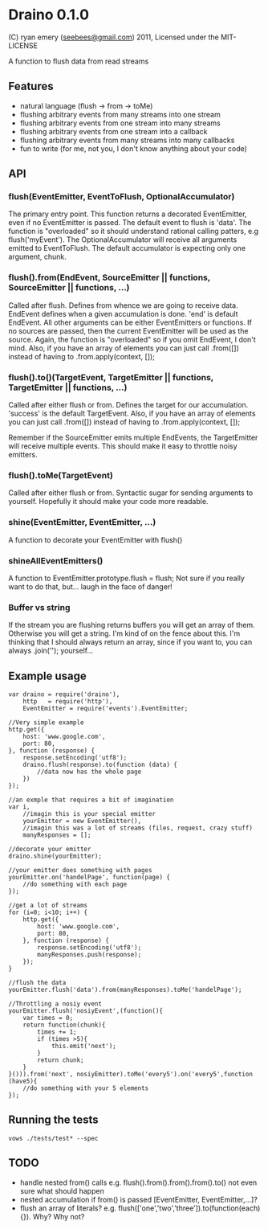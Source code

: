 Draino 0.1.0
===========

(C) ryan emery (seebees@gmail.com) 2011, Licensed under the MIT-LICENSE

A function to flush data from read streams

Features
--------

* natural language (flush -> from -> toMe)
* flushing arbitrary events from many streams into one stream
* flushing arbitrary events from one stream into many streams
* flushing arbitrary events from one stream into a callback
* flushing arbitrary events from many streams into many callbacks
* fun to write (for me, not you, I don't know anything about your code)
    
    
API
---

### flush(EventEmitter, EventToFlush, OptionalAccumulator)

The primary entry point.  This function returns a decorated EventEmitter, even if no EventEmitter is passed.  The default event to flush is 'data'.  The function is "overloaded" so it should understand rational calling patters, e.g flush('myEvent').  The OptionalAccumulator will receive all arguments emitted to EventToFlush.  The default accumulator is expecting only one argument, chunk.

### flush().from(EndEvent, SourceEmitter || functions, SourceEmitter || functions, ...)

Called after flush.  Defines from whence we are going to receive data.  EndEvent defines when a given accumulation is done.  'end' is default EndEvent.  All other arguments can be either EventEmitters or functions.  If no sources are passed, then the current EventEmitter will be used as the source.  Again, the function is "overloaded" so if you omit EndEvent, I don't mind.  Also, if you have an array of elements you can just call .from([]) instead of having to .from.apply(context, []);

### flush().to()(TargetEvent, TargetEmitter || functions, TargetEmitter || functions, ...)

Called after either flush or from.  Defines the target for our accumulation.  'success' is the default TargetEvent.  Also, if you have an array of elements you can just call .from([]) instead of having to .from.apply(context, []);

Remember if the SourceEmitter emits multiple EndEvents, the TargetEmitter will receive multiple events.  This should make it easy to throttle noisy emitters.

### flush().toMe(TargetEvent)

Called after either flush or from.  Syntactic sugar for sending arguments to yourself.  Hopefully it should make your code more readable.

### shine(EventEmitter, EventEmitter, ...)

A function to decorate your EventEmitter with flush()

### shineAllEventEmitters()

A function to EventEmitter.prototype.flush = flush;  Not sure if you really want to do that, but... laugh in the face of danger!

### Buffer vs string

If the stream you are flushing returns buffers you will get an array of them.  Otherwise you will get a string.  I'm kind of on the fence about this.  I'm thinking that I should always return an array, since if you want to, you can always .join(''); yourself...

Example usage
-------------

    var draino = require('draino'),
		http   = require('http'),
		EventEmitter = require('events').EventEmitter;
		
	//Very simple example
	http.get({
		host: 'www.google.com',
		port: 80,
	}, function (response) {
		response.setEncoding('utf8');
		draino.flush(response).to(function (data) {
			//data now has the whole page
		})
	});
	
	//an exmple that requires a bit of imagination
	var i, 
		//imagin this is your special emitter
		yourEmitter = new EventEmitter(),
		//imagin this was a lot of streams (files, request, crazy stuff)
		manyResponses = [];
	
	//decorate your emitter
	draino.shine(yourEmitter);
	
	//your emitter does something with pages
	yourEmitter.on('handelPage', function(page) {
		//do something with each page
	});
	
	//get a lot of streams
	for (i=0; i<10; i++) {
		http.get({
			host: 'www.google.com',
			port: 80,
		}, function (response) {
			response.setEncoding('utf8');
			manyResponses.push(response);			
		});
	}
	
	//flush the data
	yourEmitter.flush('data').from(manyResponses).toMe('handelPage');
	
	//Throttling a nosiy event
	yourEmitter.flush('nosiyEvent',(function(){
		var times = 0;
		return function(chunk){
			times += 1;
			if (times >5){
				this.emit('next');
			}
			return chunk;
		}
	}())).from('next', nosiyEmitter).toMe('every5').on('every5',function (have5){
		//do something with your 5 elements
	});

    
Running the tests
-----------------

    vows ./tests/test* --spec 
    
TODO
----
* handle nested from() calls e.g. flush().from().from().from().to() not even sure what should happen
* nested accumulation if from() is passed [EventEmitter, EventEmitter,...]?
* flush an array of literals? e.g. flush(['one','two','three']).to(function(each){}).  Why?  Why not?